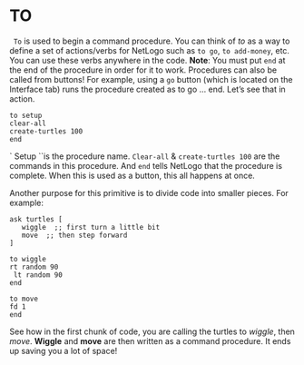 # TO
` To` is used to begin a command procedure. You can think of *to* as a way to define a set of actions/verbs for NetLogo such as `to go`, `to add-money`, etc. You can use these verbs anywhere in the code. **Note**: You must put `end` at the end of the procedure in order for it to work. Procedures can also be called from buttons! For example, using a `go` button (which is located on the Interface tab) runs the procedure created as to go … end. Let’s see that in action. 
```
to setup
clear-all
create-turtles 100
end
```
` Setup ``is the procedure name. ``` Clear-all ``` &  ``` create-turtles 100 ``` are the commands in this procedure. And ``` end ``` tells NetLogo that the procedure is complete. When this is used as a button, this all happens at once. 

 Another purpose for this primitive is to divide code into smaller pieces. For example:
 ```
 ask turtles [
    wiggle  ;; first turn a little bit
    move  ;; then step forward
]

to wiggle
 rt random 90
  lt random 90
end

to move
fd 1
end
```
See how in the first chunk of code, you are calling the turtles to *wiggle*, then *move*. **Wiggle** and **move** are then written as a command procedure. It ends up saving you a lot of space!
